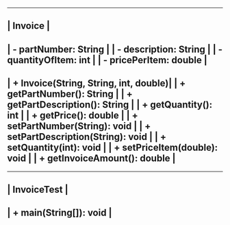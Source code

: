 -----------------------------------------
|               Invoice                 |
-----------------------------------------
| - partNumber: String                  |
| - description: String                 |
| - quantityOfItem: int                 |
| - pricePerItem: double                |
-----------------------------------------
| + Invoice(String, String, int, double)|
| + getPartNumber(): String             |
| + getPartDescription(): String        |
| + getQuantity(): int                  |
| + getPrice(): double                  |
| + setPartNumber(String): void         |
| + setPartDescription(String): void    |
| + setQuantity(int): void              |
| + setPriceItem(double): void         |
| + getInvoiceAmount(): double         |
-----------------------------------------
-----------------------------------------
|            InvoiceTest                |
-----------------------------------------
| + main(String[]): void              |
-----------------------------------------
